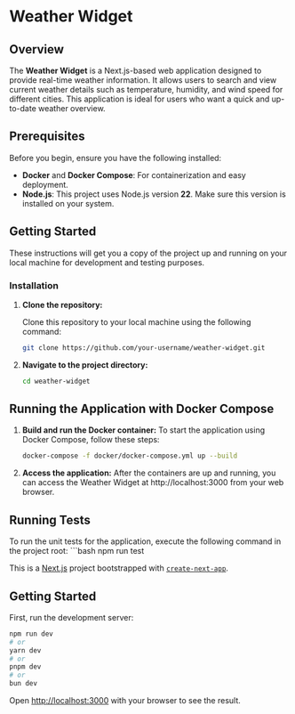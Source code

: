 # Weather Widget

## Overview

The **Weather Widget** is a Next.js-based web application designed to provide real-time weather information. It allows users to search and view current weather details such as temperature, humidity, and wind speed for different cities. This application is ideal for users who want a quick and up-to-date weather overview.

## Prerequisites

Before you begin, ensure you have the following installed:
- **Docker** and **Docker Compose**: For containerization and easy deployment.
- **Node.js**: This project uses Node.js version **22**. Make sure this version is installed on your system.

## Getting Started

These instructions will get you a copy of the project up and running on your local machine for development and testing purposes.

### Installation

1. **Clone the repository:**

   Clone this repository to your local machine using the following command:

   ```bash
   git clone https://github.com/your-username/weather-widget.git

2. **Navigate to the project directory:**

	```bash
	cd weather-widget

## Running the Application with Docker Compose
1. **Build and run the Docker container:**
To start the application using Docker Compose, follow these steps:
	```bash
	docker-compose -f docker/docker-compose.yml up --build

2. **Access the application:**
After the containers are up and running, you can access the Weather Widget at http://localhost:3000 from your web browser.

## Running Tests
To run the unit tests for the application, execute the following command in the project root:
	```bash
	npm run test



This is a [Next.js](https://nextjs.org/) project bootstrapped with [`create-next-app`](https://github.com/vercel/next.js/tree/canary/packages/create-next-app).

## Getting Started

First, run the development server:

```bash
npm run dev
# or
yarn dev
# or
pnpm dev
# or
bun dev
```


Open [http://localhost:3000](http://localhost:3000) with your browser to see the result.

